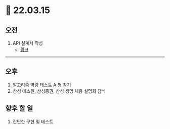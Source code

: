 # 🥼 22.03.15
  
## 오전
1. API 설계서 작성
    - [링크](https://s3.us-west-2.amazonaws.com/secure.notion-static.com/32978cc0-97d2-43ab-9566-970712852990/api%EC%84%A4%EA%B3%84%EC%84%9C.md?X-Amz-Algorithm=AWS4-HMAC-SHA256&X-Amz-Content-Sha256=UNSIGNED-PAYLOAD&X-Amz-Credential=AKIAT73L2G45EIPT3X45%2F20220315%2Fus-west-2%2Fs3%2Faws4_request&X-Amz-Date=20220315T100303Z&X-Amz-Expires=86400&X-Amz-Signature=4c1e40d9f79986192f169a0e30191fb15f3fd5082cc6eeb44db0b73b1a8697e5&X-Amz-SignedHeaders=host&response-content-disposition=filename%20%3D%22api%25EC%2584%25A4%25EA%25B3%2584%25EC%2584%259C.md%22&x-id=GetObject)
---
  
## 오후
1. 알고리즘 역량 테스트 A 형 참기
2. 삼성 에스원, 삼성증권, 삼성 생명 채용 설명회 참석 

## 향후 할 일
1. 간단한 구현 및 테스트
